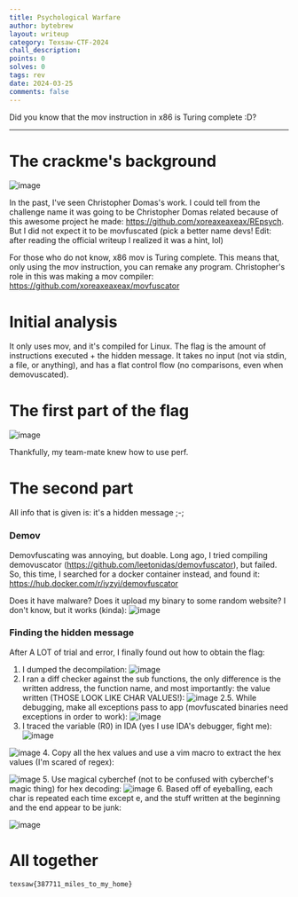 ```yaml
---
title: Psychological Warfare
author: bytebrew
layout: writeup
category: Texsaw-CTF-2024
chall_description: 
points: 0
solves: 0
tags: rev
date: 2024-03-25
comments: false
---
```


Did you know that the mov instruction in x86 is Turing complete :D?

---

# The crackme's background
![image](https://github.com/Boberttt/notes/assets/104478197/7ab34977-6344-4412-b1ba-b12bddaccbd3)
 
In the past, I've seen Christopher Domas's work. I could tell from the challenge name it was going to be Christopher Domas related because of this awesome project he made: https://github.com/xoreaxeaxeax/REpsych. But I did not expect it to be movfuscated (pick a better name devs! Edit: after reading the official writeup I realized it was a hint, lol)
 
For those who do not know, x86 mov is Turing complete. This means that, only using the mov instruction, you can remake any program. Christopher's role in this was making a mov compiler: https://github.com/xoreaxeaxeax/movfuscator

# Initial analysis
It only uses mov, and it's compiled for Linux. The flag is the amount of instructions executed + the hidden message. It takes no input (not via stdin, a file, or anything), and has a flat control flow (no comparisons, even when demovuscated).

# The first part of the flag
![image](https://github.com/Boberttt/notes/assets/104478197/d2e11df9-7247-47d0-a2ee-8fe8ba40a7de)
 
Thankfully, my team-mate knew how to use perf. 

# The second part
All info that is given is: it's a hidden message ;-;
### Demov
Demovfuscating was annoying, but doable. Long ago, I tried compiling demovuscator (https://github.com/leetonidas/demovfuscator), but failed. So, this time, I searched for a docker container instead, and found it: https://hub.docker.com/r/iyzyi/demovfuscator
 
Does it have malware? Does it upload my binary to some random website? I don't know, but it works (kinda):
![image](https://github.com/Boberttt/notes/assets/104478197/e2a10fc1-3f07-4ae6-99bf-0145e1b89053)
### Finding the hidden message
After A LOT of trial and error, I finally found out how to obtain the flag:
1. I dumped the decompilation:
![image](https://github.com/Boberttt/notes/assets/104478197/d647a183-b187-4caf-957c-8d57b8f0016a)
2. I ran a diff checker against the sub functions, the only difference is the written address, the function name, and most importantly: the value written (THOSE LOOK LIKE CHAR VALUES!):
![image](https://github.com/Boberttt/notes/assets/104478197/9cc14bfa-0a50-4eb9-90c9-8aa7144d9bbd)
2.5. While debugging, make all exceptions pass to app (movfuscated binaries need exceptions in order to work):
![image](https://github.com/Boberttt/notes/assets/104478197/8ed72b20-3cfd-4236-a859-cd9da86cb3e8)
3. I traced the variable (R0) in IDA (yes I use IDA's debugger, fight me):
![image](https://github.com/Boberttt/notes/assets/104478197/7e1a66d3-9adc-4edf-8b53-ad51f7cdbc9c)
 
 ![image](https://github.com/Boberttt/notes/assets/104478197/c7756711-ec80-43d7-bfe7-a0d205163cb5)
4. Copy all the hex values and use a vim macro to extract the hex values (I'm scared of regex):
 
![image](https://github.com/Boberttt/notes/assets/104478197/b7a7c09c-8da7-4538-8516-79fce018a10b)
5. Use magical cyberchef (not to be confused with cyberchef's magic thing) for hex decoding:
![image](https://github.com/Boberttt/notes/assets/104478197/13bab195-9836-40a4-b689-ee86da90ce3c)
6. Based off of eyeballing, each char is repeated each time except e, and the stuff written at the beginning and the end appear to be junk:
 
![image](https://github.com/Boberttt/notes/assets/104478197/db0a2ea3-86a2-4a26-9ca3-fa73d05954d7)

# All together

	texsaw{387711_miles_to_my_home}
